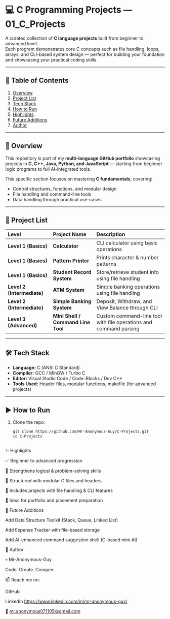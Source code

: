 # 💻 C Programming Projects — 01_C_Projects

A curated collection of **C language projects** built from beginner to advanced level.  
Each program demonstrates core C concepts such as file handling, loops, arrays, and CLI-based system design — perfect for building your foundation and showcasing your practical coding skills.

---

## 🧭 Table of Contents

1. [Overview](#overview)
2. [Project List](#project-list)
3. [Tech Stack](#tech-stack)
4. [How to Run](#how-to-run)
5. [Highlights](#highlights)
6. [Future Additions](#future-additions)
7. [Author](#author)

---

## 🚀 Overview

This repository is part of my **multi-language GitHub portfolio** showcasing projects in **C, C++, Java, Python, and JavaScript** — starting from beginner logic programs to full AI-integrated tools.

This specific section focuses on mastering **C fundamentals**, covering:
- Control structures, functions, and modular design  
- File handling and command-line tools  
- Data handling through practical use-cases  

---

## 🧩 Project List

| Level | Project Name | Description |
|:------|:--------------|:-------------|
| **Level 1 (Basics)** | **Calculator** | CLI calculator using basic operations |
| **Level 1 (Basics)** | **Pattern Printer** | Prints character & number patterns |
| **Level 1 (Basics)** | **Student Record System** | Store/retrieve student info using file handling |
| **Level 2 (Intermediate)** | **ATM System** | Simple banking operations using file handling |
| **Level 2 (Intermediate)** | **Simple Banking System** | Deposit, Withdraw, and View Balance through CLI |
| **Level 3 (Advanced)** | **Mini Shell / Command Line Tool** | Custom command-line tool with file operations and command parsing |

---

## 🛠️ Tech Stack

- **Language:** C (ANSI C Standard)
- **Compiler:** GCC / MinGW / Turbo C
- **Editor:** Visual Studio Code / Code::Blocks / Dev C++
- **Tools Used:** Header files, modular functions, makefile (for advanced projects)

---

## ▶️ How to Run

1. Clone the repo:
   ```bash
   git clone https://github.com/Mr-Anonymous-Guy/C-Projects.git
   cd C-Projects

   

✨ Highlights

✅ Beginner to advanced progression

🧠 Strengthens logical & problem-solving skills

📁 Structured with modular C files and headers

💾 Includes projects with file handling & CLI features

🎯 Ideal for portfolio and placement preparation

🔮 Future Additions

Add Data Structure Toolkit (Stack, Queue, Linked List)

Add Expense Tracker with file-based storage

Add AI-enhanced command suggestion shell (C-based mini AI)

👤 Author

💀 Mr-Anonymous-Guy

Code. Create. Conquer.

📫 Reach me on:

GitHub

LinkedIn
 https://www.linkedin.com/in/mr-anonymous-guy/

📧 mr.anonymous071105@gmail.com

